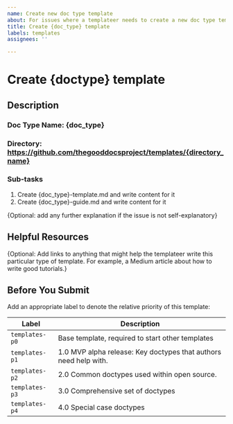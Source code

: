 ```yaml
---
name: Create new doc type template
about: For issues where a templateer needs to create a new doc type template.
title: Create {doc_type} template
labels: templates
assignees: ''

---
```


# Create {doctype} template

## Description
### Doc Type Name: {doc_type}
### Directory: https://github.com/thegooddocsproject/templates/{directory_name}
### Sub-tasks
1. Create {doc_type}-template.md and write content for it
2. Create {doc_type}-guide.md and write content for it

{Optional: add any further explanation if the issue is not self-explanatory}

## Helpful Resources
{Optional: Add links to anything that might help the templateer write this particular type of template. For example, a Medium article about how to write good tutorials.}

## Before You Submit
Add an appropriate label to denote the relative priority of this template:

Label | Description
--|--
`templates-p0`| Base template, required to start other templates
`templates-p1` | 1.0 MVP alpha release: Key doctypes that authors need help with.
`templates-p2` | 2.0 Common doctypes used within open source.
`templates-p3` | 3.0 Comprehensive set of doctypes
`templates-p4` | 4.0 Special case doctypes
